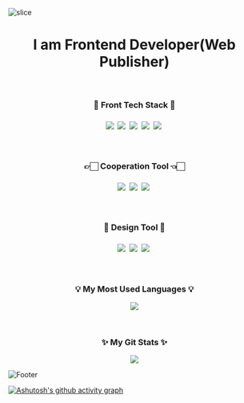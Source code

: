 <!-- ![header](https://capsule-render.vercel.app/api?type=waving&color=timeGradient&height=200&section=header&text=Hello!&#160;I'm&#160;Suhyun-Yoo☺&fontSize=50&animation=twinkling) -->

![slice](https://capsule-render.vercel.app/api?type=slice&color=auto&height=250&section=header&text=Suhyun☺&fontAlign=70&rotate=16&fontAlignY=25&desc=Frontend&#160;Developer&descAlign=70.&descAlignY=44)



<h1 align="center"> I am Frontend Developer(Web Publisher) </h1>
<!-- <p align="center">I believe that my unbreakable belief and smooth communication<br/> will eventually make me a front-end developer.<p> -->

<br>

<h3 align="center">🔭 Front Tech Stack 🔭<h3>
<p align="center">
  <img src="https://img.shields.io/badge/JavaScript-F7DF1E?style=flat&logo=JavaScript&logoColor=black"/>&nbsp
  <img src="https://img.shields.io/badge/CSS3-1572B6?style=flat&logo=css3&logoColor=white"/>&nbsp
  <img src="https://img.shields.io/badge/HTML5-E34F26?style=flat&logo=html5&logoColor=white"/>&nbsp
  <img src="https://img.shields.io/badge/React-61DAFB?style=flat&logo=React&logoColor=black"/>&nbsp
  <img src="https://img.shields.io/badge/jQuery-F29F05?style=flat&logo=jQuery&logoColor=white"/>&nbsp
</p>

<br>

<h3 align="center">👉🏻 Cooperation Tool 👈🏻<h3>
<p align="center">
  <img src="https://img.shields.io/badge/Notion-fff?style=flat&logo=notion&logoColor=black"/>&nbsp
  <img src="https://img.shields.io/badge/Confluence-215BA6?style=flat&logo=confluence&logoColor=white"/>&nbsp
  <img src="https://img.shields.io/badge/GitHub-000?style=flat&logo=github&logoColor=white"/>&nbsp
</p>

<br>

<h3 align="center">🎨 Design Tool 🎨<h3>
<p align="center">
  <img src="https://img.shields.io/badge/Photoshop-336899?style=flat&logo=adobe&logoColor=white"/>&nbsp
  <img src="https://img.shields.io/badge/Illustrator-F27405?style=flat&logo=adobe&logoColor=white"/>&nbsp
  <img src="https://img.shields.io/badge/Figma-5F084C?style=flat&logo=figma&logoColor=white"/>&nbsp
</p>
  
<br>
<h3 align="center">💡 My Most Used Languages 💡</h3>
<p align="center">
  <a href="https://github.com/suhyun-yoo">
    <img align="center" src="https://github-readme-stats-git-masterrstaa-rickstaa.vercel.app/api/top-langs/?username=suhyun-yoo&layout=compact&show_icons=true&show_owner=ture&hide_title=true" />
  </a>
</p>

<br>

<h3 align="center">✨ My Git Stats ✨</h3>
<p align="center">
  <a href="https://github.com/suhyun-yoo">
      <!--<img align="center" src="https://github-readme-stats.vercel.app/api?username=suhyun-yoo&hide=contribs,prs&hide_title=true" /> -->
      <img align="center" src='https://github-readme-stats-git-masterrstaa-rickstaa.vercel.app/api?username=suhyun-yoo&hide=stars,issues&theme=swift'/>
  </a>
</p>
  
<!-- <h3 align="center">✨ My Git View Count ✨</h3>
<p align="center">
<a href="https://hits.seeyoufarm.com">
<img src="https://hits.seeyoufarm.com/api/count/incr/badge.svg?url=https%3A%2F%2Fgithub.com%2Fsuhyun-yoo&count_bg=%23747474&title_bg=%23393939&icon=git.svg&icon_color=%23FFFFFF&title=Git&edge_flat=false"/></a>
</p> -->

<!-- ![Footer](https://capsule-render.vercel.app/api?type=waving&color=timeGradient&height=100&section=footer) -->
![Footer](https://capsule-render.vercel.app/api?type=slice&color=auto&height=100&section=footer)

[![Ashutosh's github activity graph](https://github-readme-activity-graph.cyclic.app/graph?username=suhyun-yoo&theme=high-contrast)](https://github.com/suhyun-yoo/github-readme-activity-graph)

